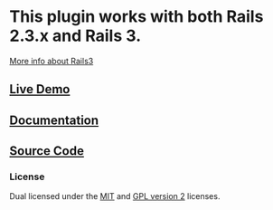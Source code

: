 
# This plugin works with both Rails 2.3.x and Rails 3. 

[More info about Rails3](http://neerajdotname.github.com/admin_data/#howtousethispluginwithrails3)

## [Live Demo](http://demo.neeraj.name/admin_data)

## [Documentation](http://neerajdotname.github.com/admin_data)

## [Source Code](http://github.com/neerajdotname/admin_data)

### License

Dual licensed under the [MIT](http://github.com/jquery/jquery/blob/master/MIT-LICENSE.txt) and [GPL version 2](http://github.com/jquery/jquery/blob/master/GPL-LICENSE.txt) licenses.
